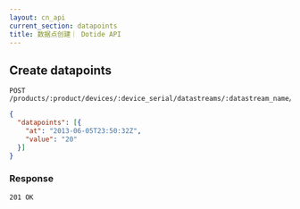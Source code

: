 ```yaml
---
layout: cn_api
current_section: datapoints
title: 数据点创建｜ Dotide API
---
```


## Create datapoints

    POST /products/:product/devices/:device_serial/datastreams/:datastream_name/datapoints

```json
{
  "datapoints": [{
    "at": "2013-06-05T23:50:32Z",
    "value": "20"
  }]
}
```

### Response

    201 OK
